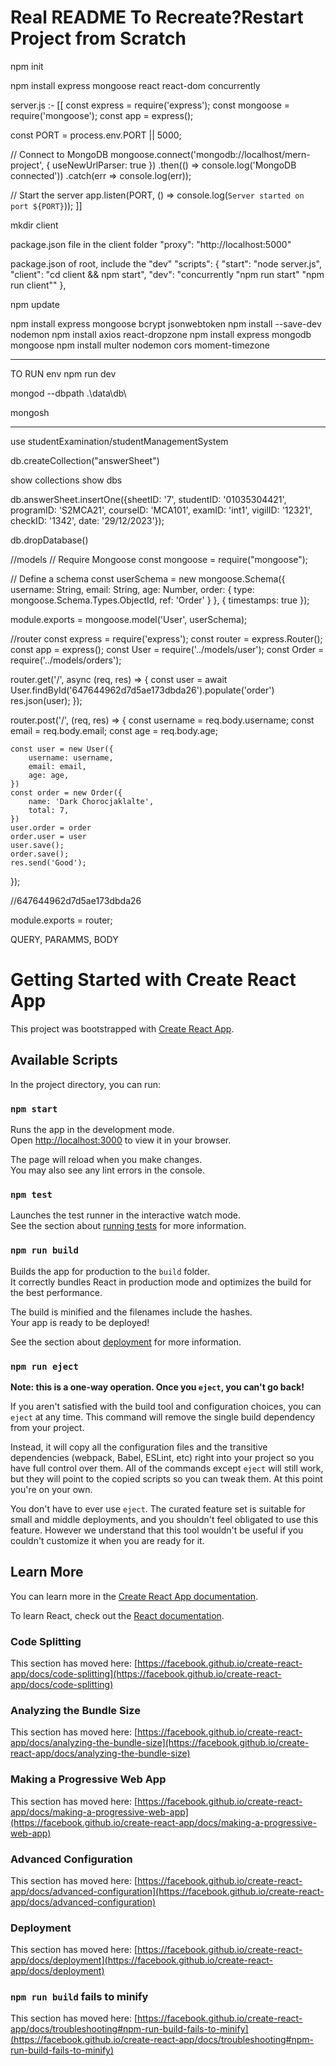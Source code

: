 # Real README To Recreate?Restart Project from Scratch
npm init

npm install express mongoose react react-dom concurrently

server.js :-
[[
const express = require('express');
const mongoose = require('mongoose');
const app = express();

const PORT = process.env.PORT || 5000;

// Connect to MongoDB
mongoose.connect('mongodb://localhost/mern-project', { useNewUrlParser: true })
  .then(() => console.log('MongoDB connected'))
  .catch(err => console.log(err));

// Start the server
app.listen(PORT, () => console.log(`Server started on port ${PORT}`));
]]

mkdir client

package.json file in the client folder
"proxy": "http://localhost:5000"

package.json of root, include the "dev"
"scripts": {
  "start": "node server.js",
  "client": "cd client && npm start",
  "dev": "concurrently \"npm run start\" \"npm run client\""
},

npm update

npm install express mongoose bcrypt jsonwebtoken
npm install --save-dev nodemon
npm install axios react-dropzone
npm install express mongodb mongoose
npm install multer nodemon cors moment-timezone


______________________________
TO RUN env
npm run dev

mongod --dbpath .\data\db\

mongosh
______________________________

use studentExamination/studentManagementSystem

db.createCollection("answerSheet")

show collections
show dbs

db.answerSheet.insertOne({sheetID: '7', studentID: '01035304421', 
programID: 'S2MCA21', courseID: 'MCA101', examID: 'int1', vigilID: '12321', checkID: '1342', date: '29/12/2023'});

db.dropDatabase()

//models
// Require Mongoose
const mongoose = require("mongoose");

// Define a schema
const userSchema = new mongoose.Schema({
  username: String,
  email: String,
  age: Number,
  order: { type: mongoose.Schema.Types.ObjectId, ref: 'Order' }
},
{ timestamps: true }); 

module.exports = mongoose.model('User', userSchema);

//router
const express = require('express');
const router = express.Router();
const app = express();
const User = require('../models/user');
const Order = require('../models/orders');


router.get('/', async (req, res) => {
    const user = await User.findById('647644962d7d5ae173dbda26').populate('order')
    res.json(user);
});

router.post('/', (req, res) => {
    const username = req.body.username;
    const email = req.body.email;
    const age = req.body.age;

    const user = new User({
        username: username,
        email: email,
        age: age,
    })
    const order = new Order({
        name: 'Dark Chorocjaklalte',
        total: 7,
    })
    user.order = order
    order.user = user
    user.save();
    order.save();
    res.send('Good');
});

//647644962d7d5ae173dbda26


module.exports = router;

QUERY, PARAMMS, BODY


# Getting Started with Create React App

This project was bootstrapped with [Create React App](https://github.com/facebook/create-react-app).

## Available Scripts

In the project directory, you can run:

### `npm start`

Runs the app in the development mode.\
Open [http://localhost:3000](http://localhost:3000) to view it in your browser.

The page will reload when you make changes.\
You may also see any lint errors in the console.

### `npm test`

Launches the test runner in the interactive watch mode.\
See the section about [running tests](https://facebook.github.io/create-react-app/docs/running-tests) for more information.

### `npm run build`

Builds the app for production to the `build` folder.\
It correctly bundles React in production mode and optimizes the build for the best performance.

The build is minified and the filenames include the hashes.\
Your app is ready to be deployed!

See the section about [deployment](https://facebook.github.io/create-react-app/docs/deployment) for more information.

### `npm run eject`

**Note: this is a one-way operation. Once you `eject`, you can't go back!**

If you aren't satisfied with the build tool and configuration choices, you can `eject` at any time. This command will remove the single build dependency from your project.

Instead, it will copy all the configuration files and the transitive dependencies (webpack, Babel, ESLint, etc) right into your project so you have full control over them. All of the commands except `eject` will still work, but they will point to the copied scripts so you can tweak them. At this point you're on your own.

You don't have to ever use `eject`. The curated feature set is suitable for small and middle deployments, and you shouldn't feel obligated to use this feature. However we understand that this tool wouldn't be useful if you couldn't customize it when you are ready for it.

## Learn More

You can learn more in the [Create React App documentation](https://facebook.github.io/create-react-app/docs/getting-started).

To learn React, check out the [React documentation](https://reactjs.org/).

### Code Splitting

This section has moved here: [https://facebook.github.io/create-react-app/docs/code-splitting](https://facebook.github.io/create-react-app/docs/code-splitting)

### Analyzing the Bundle Size

This section has moved here: [https://facebook.github.io/create-react-app/docs/analyzing-the-bundle-size](https://facebook.github.io/create-react-app/docs/analyzing-the-bundle-size)

### Making a Progressive Web App

This section has moved here: [https://facebook.github.io/create-react-app/docs/making-a-progressive-web-app](https://facebook.github.io/create-react-app/docs/making-a-progressive-web-app)

### Advanced Configuration

This section has moved here: [https://facebook.github.io/create-react-app/docs/advanced-configuration](https://facebook.github.io/create-react-app/docs/advanced-configuration)

### Deployment

This section has moved here: [https://facebook.github.io/create-react-app/docs/deployment](https://facebook.github.io/create-react-app/docs/deployment)

### `npm run build` fails to minify

This section has moved here: [https://facebook.github.io/create-react-app/docs/troubleshooting#npm-run-build-fails-to-minify](https://facebook.github.io/create-react-app/docs/troubleshooting#npm-run-build-fails-to-minify)
